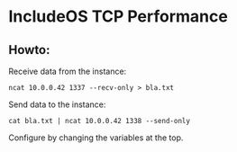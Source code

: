 # IncludeOS TCP Performance


## Howto:

Receive data from the instance:
```
ncat 10.0.0.42 1337 --recv-only > bla.txt
```

Send data to the instance:
```
cat bla.txt | ncat 10.0.0.42 1338 --send-only
```

Configure by changing the variables at the top.
